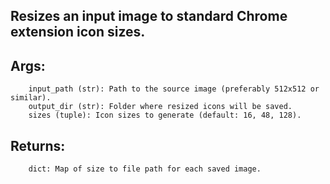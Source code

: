 ##    Resizes an input image to standard Chrome extension icon sizes.

 ##   Args:
        input_path (str): Path to the source image (preferably 512x512 or similar).
        output_dir (str): Folder where resized icons will be saved.
        sizes (tuple): Icon sizes to generate (default: 16, 48, 128).

 ##   Returns:
        dict: Map of size to file path for each saved image.
